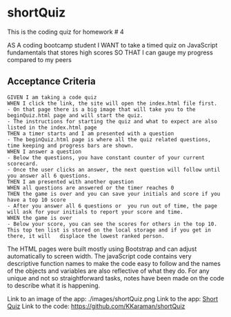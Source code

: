 # shortQuiz
This is the coding quiz for homework # 4

AS A coding bootcamp student
I WANT to take a timed quiz on JavaScript fundamentals that stores high scores
SO THAT I can gauge my progress compared to my peers

## Acceptance Criteria

```
GIVEN I am taking a code quiz
WHEN I click the link, the site will open the index.html file first.  
- On that page there is a big image that will take you to the beginQuiz.html page and will start the quiz.
- The instructions for starting the quiz and what to expect are also listed in the index.html page
THEN a timer starts and I am presented with a question
- The beginQuiz.html page is where all the quiz related questions, time keeping and progress bars are shown.
WHEN I answer a question
- Below the questions, you have constant counter of your current scorecard.
- Once the user clicks an answer, the next question will follow until you answer all 6 questions.
THEN I am presented with another question
WHEN all questions are answered or the timer reaches 0
THEN the game is over and you can save your initials and score if you have a top 10 score
- After you answer all 6 questions or  you run out of time, the page will ask for your initials to report your score and time.
WHEN the game is over
- Below your score, you can see the scores for others in the top 10. This top ten list is stored on the local storage and if you get in there, it will   displace the lowest ranked person. 

```

The HTML pages were built mostly using Bootstrap and can adjust automatically to screen width. 
The javaScript code contains very descriptive function names to make the code easy to follow and the names of the objects and variables are also reflective of what they do.  For any unique and not so straightforward tasks, notes have been made on the code to describe what it is happening.


Link to an image of the app: ./images/shortQuiz.png
Link to the app: [Short Quiz](https://kkaraman.github.io/shortQuiz/)
Link to the code: https://github.com/KKaraman/shortQuiz

```


